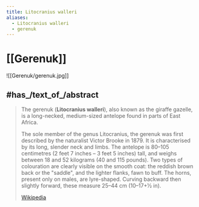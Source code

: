 ```yaml
---
title: Litocranius walleri
aliases:
  - Litocranius walleri
  - gerenuk
---
```


# [[Gerenuk]] 
![[Gerenuk/gerenuk.jpg]] 

## #has_/text_of_/abstract 

> The gerenuk (**Litocranius walleri**), also known as the giraffe gazelle, 
> is a long-necked, medium-sized antelope found in parts of East Africa. 
> 
> The sole member of the genus Litocranius, the gerenuk was first described by the naturalist Victor Brooke in 1879. It is characterised by its long, slender neck and limbs. The antelope is 80–105 centimetres (2 feet 7 inches – 3 feet 5 inches) tall, and weighs between 18 and 52 kilograms (40 and 115 pounds). Two types of colouration are clearly visible on the smooth coat: the reddish brown back or the "saddle", and the lighter flanks, fawn to buff. The horns, present only on males, are lyre-shaped. Curving backward then slightly forward, these measure 25–44 cm (10–17+1⁄2 in).
>
> [Wikipedia](https://en.wikipedia.org/wiki/Gerenuk) 




